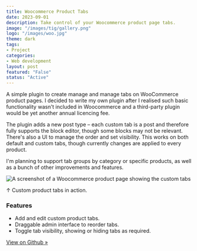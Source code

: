 ```yaml
---
title: Woocommerce Product Tabs
date: 2023-09-01
description: Take control of your Woocommerce product page tabs.
image: "/images/tig/gallery.png"
logo: "/images/woo.jpg"
theme: dark
tags:
- Project
categories:
- Web development
layout: post
featured: "False"
status: "Active"
---
```

A simple plugin to create manage and manage tabs on WooCommerce product pages. I decided to write my own plugin after I realised such basic functionality wasn't included in Woocommerce and a third-party plugin would be yet another annual licencing fee.

The plugin adds a new post type – each custom tab is a post and therefore fully supports the block editor, though some blocks may not be relevant. There's also a UI to manage the order and set visibility. This works on both default and custom tabs, though currently changes are applied to every product.

 I'm planning to support tab groups by category or specific products, as well as a bunch of other improvements and features.


<img alt="A screenshot of a Woocommerce product page showing the custom tabs" src="https://res.cloudinary.com/dhcgic4ld/image/upload/v1704732688/custom-tabs_szagu4.jpg" class="wide shadow-md">


<p class="caption">↑ Custom product tabs in action.</p>


### Features


* Add and edit custom product tabs.
* Draggable admin interface to reorder tabs.
* Toggle tab visibility, showing or hiding tabs as required.


[View on Github »](https://github.com/MattKevan/WooCommerce-custom-tabs)